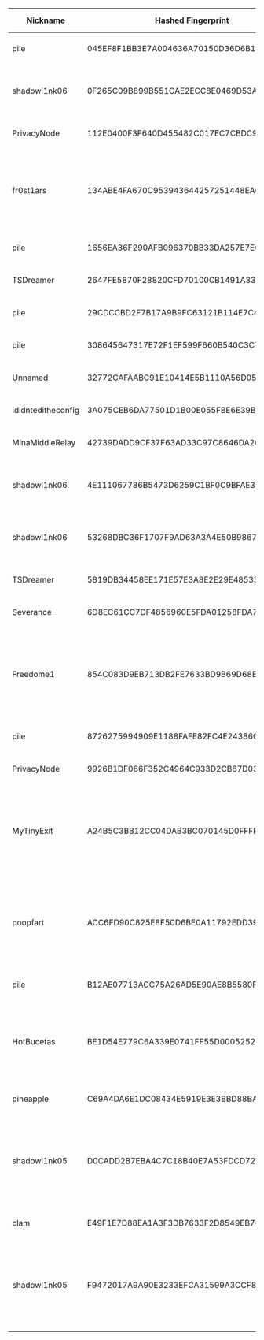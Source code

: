 | Nickname |  Hashed Fingerprint	| Or Addresses | Contact | Running | Flags | Last Seen | First Seen | Last Restarted | Advertised Bandwidth | Platform | Version | Version Status | Recommended Version | Verified hostnames | Exit policy |
|---|---|---|---|---|---|---|---|---|---|---|---|---|---|---|---|
|pile | 045EF8F1BB3E7A004636A70150D36D6B1DDCDCA7 | ["146.70.222.238:9001"] | N/A | true | Running, V2Dir, Valid | 2025-09-26 20:00:00 | 2025-09-26 17:00:00 | 2025-09-26 17:47:51 | 0 | Tor 0.4.8.18 on Linux | 0.4.8.18 | recommended | true | N/A | ["reject *:*"]|
|shadowl1nk06 | 0F265C09B899B551CAE2ECC8E0469D53AB457344 | ["45.141.215.83:333","[2a12:a800:2:1:45:141:215:83]:333"] | email:tor[]shadowl1nk.com url:shadowl1nk.com proof:dns-rsa abuse:abuse[]shadowl1nk.com ciissversion:2 | true | Running, V2Dir, Valid | 2025-09-26 20:00:00 | 2025-09-26 14:00:00 | 2025-09-26 13:10:24 | 0 | Tor 0.4.8.18 on Linux | 0.4.8.18 | recommended | true | N/A | ["reject *:*"]|
|PrivacyNode | 112E0400F3F640D455482C017EC7CBDC972FDC5C | ["45.76.58.151:9001","[2001:19f0:6402:776:5400:5ff:fea6:edb9]:9001"] | N/A | false | Running, V2Dir, Valid | 2025-09-26 18:00:00 | 2025-09-26 04:00:00 | 2025-09-26 18:03:33 | 0 | Tor 0.4.8.18 on Linux | 0.4.8.18 | recommended | true | N/A | ["reject *:*"]|
|fr0st1ars | 134ABE4FA670C953943644257251448EACAB7593 | ["176.65.140.210:9001"] | N/A | true | Exit, Running, Valid | 2025-09-26 20:00:00 | 2025-09-26 10:00:00 | 2025-09-26 10:46:41 | 0 | Tor 0.4.8.18 on Linux | 0.4.8.18 | recommended | true | N/A | ["reject 0.0.0.0/8:*","reject 169.254.0.0/16:*","reject 127.0.0.0/8:*","reject 192.168.0.0/16:*","reject 10.0.0.0/8:*","reject 172.16.0.0/12:*","reject 176.65.140.210:*","accept *:*"]|
|pile | 1656EA36F290AFB096370BB33DA257E7ECBECEDB | ["146.70.222.242:9001"] | N/A | true | Running, V2Dir, Valid | 2025-09-26 20:00:00 | 2025-09-26 17:00:00 | 2025-09-26 17:51:14 | 0 | Tor 0.4.8.18 on Linux | 0.4.8.18 | recommended | true | N/A | ["reject *:*"]|
|TSDreamer | 2647FE5870F28820CFD70100CB1491A3306C4D1A | ["171.240.218.13:9001"] | Random Person nobody@tor.org | false | Running, V2Dir, Valid | 2025-09-26 14:00:00 | 2025-09-26 11:00:00 | 2025-09-26 13:15:56 | 0 | Tor 0.4.8.14 on Linux | 0.4.8.14 | recommended | true | N/A | ["reject *:*"]|
|pile | 29CDCCBD2F7B17A9B9FC63121B114E7C4F6DB633 | ["146.70.222.234:9001"] | N/A | true | Running, V2Dir, Valid | 2025-09-26 20:00:00 | 2025-09-26 17:00:00 | 2025-09-26 17:50:02 | 0 | Tor 0.4.8.18 on Linux | 0.4.8.18 | recommended | true | N/A | ["reject *:*"]|
|pile | 308645647317E72F1EF599F660B540C3C7EA4E4D | ["146.70.222.254:9001"] | N/A | true | Running, V2Dir, Valid | 2025-09-26 20:00:00 | 2025-09-26 19:00:00 | 2025-09-26 17:55:08 | 0 | Tor 0.4.8.18 on Linux | 0.4.8.18 | recommended | true | N/A | ["reject *:*"]|
|Unnamed | 32772CAFAABC91E10414E5B1110A56D05C4B7515 | ["110.174.139.149:9001"] | N/A | false | Running, V2Dir, Valid | 2025-09-26 03:00:00 | 2025-09-26 03:00:00 | 2025-09-26 02:26:55 | 0 | Tor 0.4.8.16 on Linux | 0.4.8.16 | recommended | true | ["110-174-139-149.static.tpgi.com.au"] | ["reject *:*"]|
|ididnteditheconfig | 3A075CEB6DA77501D1B00E055FBE6E39B71446B5 | ["150.136.84.98:9001"] | nobody@example.com | true | Running, Valid | 2025-09-26 20:00:00 | 2025-09-26 19:00:00 | 2025-09-26 18:04:16 | 0 | Tor 0.4.8.18 on Linux | 0.4.8.18 | recommended | true | N/A | ["reject *:*"]|
|MinaMiddleRelay | 42739DADD9CF37F63AD33C97C8646DA202B2EDCD | ["98.165.82.249:9001"] | https://minaerian.com | false | Running, V2Dir, Valid | 2025-09-26 17:00:00 | 2025-09-26 03:00:00 | 2025-09-26 02:56:04 | 0 | Tor 0.4.8.16 on Linux | 0.4.8.16 | recommended | true | ["ip98-165-82-249.ph.ph.cox.net"] | ["reject *:*"]|
|shadowl1nk06 | 4E111067786B5473D6259C1BF0C9BFAE34D20760 | ["45.141.215.83:555","[2a12:a800:2:1:45:141:215:83]:555"] | email:tor[]shadowl1nk.com url:shadowl1nk.com proof:dns-rsa abuse:abuse[]shadowl1nk.com ciissversion:2 | true | Running, V2Dir, Valid | 2025-09-26 20:00:00 | 2025-09-26 14:00:00 | 2025-09-26 13:10:24 | 0 | Tor 0.4.8.18 on Linux | 0.4.8.18 | recommended | true | N/A | ["reject *:*"]|
|shadowl1nk06 | 53268DBC36F1707F9AD63A3A4E50B9867E5D4596 | ["45.141.215.83:444","[2a12:a800:2:1:45:141:215:83]:444"] | email:tor[]shadowl1nk.com url:shadowl1nk.com proof:dns-rsa abuse:abuse[]shadowl1nk.com ciissversion:2 | true | Running, V2Dir, Valid | 2025-09-26 20:00:00 | 2025-09-26 14:00:00 | 2025-09-26 13:10:23 | 0 | Tor 0.4.8.18 on Linux | 0.4.8.18 | recommended | true | N/A | ["reject *:*"]|
|TSDreamer | 5819DB34458EE171E57E3A8E2E29E485334CEE04 | ["115.72.48.196:9001"] | Random Person nobody@tor.org | true | Running, V2Dir, Valid | 2025-09-26 20:00:00 | 2025-09-26 16:00:00 | 2025-09-26 14:41:29 | 0 | Tor 0.4.8.14 on Linux | 0.4.8.14 | recommended | true | N/A | ["reject *:*"]|
|Severance | 6D8EC61CC7DF4856960E5FDA01258FDA70214E64 | ["86.142.26.135:9001"] | johndoe@contactless.glow | true | Running, V2Dir, Valid | 2025-09-26 20:00:00 | 2025-09-26 00:00:00 | 2025-09-26 01:44:07 | 0 | Tor 0.4.8.18 on Linux | 0.4.8.18 | recommended | true | ["host86-142-26-135.range86-142.btcentralplus.com"] | ["reject *:*"]|
|Freedome1 | 854C083D9EB713DB2FE7633BD9B69D68E9E1ED17 | ["196.251.69.116:9001"] | node@freedome.to | true | Exit, Running, V2Dir, Valid | 2025-09-26 20:00:00 | 2025-09-26 18:00:00 | 2025-09-26 17:28:40 | 0 | Tor 0.4.8.18 on Linux | 0.4.8.18 | recommended | true | N/A | ["reject 0.0.0.0/8:*","reject 169.254.0.0/16:*","reject 127.0.0.0/8:*","reject 192.168.0.0/16:*","reject 10.0.0.0/8:*","reject 172.16.0.0/12:*","reject 196.251.69.116:*","accept *:80","accept *:443","reject *:*"]|
|pile | 8726275994909E1188FAFE82FC4E24386C0FDFB4 | ["146.70.222.246:9001"] | N/A | true | Running, V2Dir, Valid | 2025-09-26 20:00:00 | 2025-09-26 19:00:00 | 2025-09-26 17:53:53 | 0 | Tor 0.4.8.18 on Linux | 0.4.8.18 | recommended | true | N/A | ["reject *:*"]|
|PrivacyNode | 9926B1DF066F352C4964C933D2CB87D031B4140F | ["45.76.58.151:9001","[2001:19f0:6402:776:5400:5ff:fea6:edb9]:9001"] | N/A | false | Running, V2Dir, Valid | 2025-09-26 04:00:00 | 2025-09-26 04:00:00 | 2025-09-26 03:11:14 | 0 | Tor 0.4.8.18 on Linux | 0.4.8.18 | recommended | true | N/A | ["reject *:*"]|
|MyTinyExit | A24B5C3BB12CC04DAB3BC070145D0FFFF91F77B6 | ["176.65.140.210:9001"] | you@example.com | false | Exit, Running, V2Dir, Valid | 2025-09-26 10:00:00 | 2025-09-26 10:00:00 | 2025-09-26 09:46:08 | 0 | Tor 0.4.8.18 on Linux | 0.4.8.18 | recommended | true | N/A | ["reject 0.0.0.0/8:*","reject 169.254.0.0/16:*","reject 127.0.0.0/8:*","reject 192.168.0.0/16:*","reject 10.0.0.0/8:*","reject 172.16.0.0/12:*","reject 176.65.140.210:*","accept *:80","accept *:443","reject *:*"]|
|poopfart | ACC6FD90C825E8F50D6BE0A11792EDD394171976 | ["66.78.40.210:9001","[2a0f:85c1:356:62ed::1]:9001"] | poopfart222@cock.li | true | Exit, Running, V2Dir, Valid | 2025-09-26 20:00:00 | 2025-09-26 16:00:00 | 2025-09-26 15:16:56 | 0 | Tor 0.4.8.18 on Linux | 0.4.8.18 | recommended | true | N/A | ["reject 0.0.0.0/8:*","reject 169.254.0.0/16:*","reject 127.0.0.0/8:*","reject 192.168.0.0/16:*","reject 10.0.0.0/8:*","reject 172.16.0.0/12:*","reject 66.78.40.210:*","reject *:25","reject *:465","reject *:587","accept *:*"]|
|pile | B12AE07713ACC75A26AD5E90AE8B5580FE1FED71 | ["146.70.222.250:9001"] | N/A | true | Running, V2Dir, Valid | 2025-09-26 20:00:00 | 2025-09-26 19:00:00 | 2025-09-26 17:52:20 | 0 | Tor 0.4.8.18 on Linux | 0.4.8.18 | recommended | true | N/A | ["reject *:*"]|
|HotBucetas | BE1D54E779C6A339E0741FF55D0005252F56535A | ["45.95.169.18:55001"] | pepone@rededigitalfsarev.com.br | true | Exit, Running, Valid | 2025-09-26 20:00:00 | 2025-09-26 12:00:00 | 2025-09-26 15:35:50 | 0 | Tor 0.4.8.10 on Linux | 0.4.8.10 | recommended | true | ["vps19821.maxko-hosting.net"] | ["reject 0.0.0.0/8:*","reject 169.254.0.0/16:*","reject 127.0.0.0/8:*","reject 192.168.0.0/16:*","reject 10.0.0.0/8:*","reject 172.16.0.0/12:*","reject 45.95.169.18:*","accept *:*"]|
|pineapple | C69A4DA6E1DC08434E5919E3E3BBD88BA7C020C4 | ["81.98.17.134:9001"] | pineappletor@proton.me | true | Running, V2Dir, Valid | 2025-09-26 20:00:00 | 2025-09-26 08:00:00 | 2025-09-26 07:28:41 | 0 | Tor 0.4.8.16 on Linux | 0.4.8.16 | recommended | true | ["irvi-02-b2-v4wan-169496-cust389.vm40.cable.virginm.net"] | ["reject *:*"]|
|shadowl1nk05 | D0CADD2B7EBA4C7C18B40E7A53FDCD72F445F16E | ["194.26.192.152:80","[2a12:a800:1:1:194:26:192:152]:80"] | email:tor[]shadowl1nk.com url:shadowl1nk.com proof:dns-rsa abuse:abuse[]shadowl1nk.com ciissversion:2 | true | Exit, Running, V2Dir, Valid | 2025-09-26 20:00:00 | 2025-09-26 14:00:00 | 2025-09-26 13:09:47 | 0 | Tor 0.4.8.18 on Linux | 0.4.8.18 | recommended | true | ["tor-exit-05.shadowl1nk.com"] | ["reject 0.0.0.0/8:*","reject 169.254.0.0/16:*","reject 127.0.0.0/8:*","reject 192.168.0.0/16:*","reject 10.0.0.0/8:*","reject 172.16.0.0/12:*","reject 194.26.192.152:*","accept *:80","accept *:443","reject *:*"]|
|clam | E49F1E7D88EA1A3F3DB7633F2D8549EB70108569 | ["136.24.120.40:9001"] | tor@cloudygray.com | true | Running, V2Dir, Valid | 2025-09-26 20:00:00 | 2025-09-26 20:00:00 | 2025-09-26 19:10:34 | 0 | Tor 0.4.8.18 on Linux | 0.4.8.18 | recommended | true | N/A | ["reject *:*"]|
|shadowl1nk05 | F9472017A9A90E3233EFCA31599A3CCF8B4264A7 | ["194.26.192.152:443","[2a12:a800:1:1:194:26:192:152]:443"] | email:tor[]shadowl1nk.com url:shadowl1nk.com proof:dns-rsa abuse:abuse[]shadowl1nk.com ciissversion:2 | true | Exit, Running, V2Dir, Valid | 2025-09-26 20:00:00 | 2025-09-26 14:00:00 | 2025-09-26 13:09:46 | 0 | Tor 0.4.8.18 on Linux | 0.4.8.18 | recommended | true | ["tor-exit-05.shadowl1nk.com"] | ["reject 0.0.0.0/8:*","reject 169.254.0.0/16:*","reject 127.0.0.0/8:*","reject 192.168.0.0/16:*","reject 10.0.0.0/8:*","reject 172.16.0.0/12:*","reject 194.26.192.152:*","accept *:80","accept *:443","reject *:*"]|
